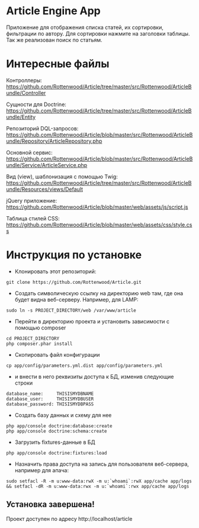 Article Engine App
===========
Приложение для отображения списка статей, их сортировки, фильтрации по автору. Для сортировки нажмите на заголовки таблицы. Так же реализован поиск по статьям.

Интересные файлы
======================
Контроллеры: https://github.com/Rottenwood/Article/tree/master/src/Rottenwood/ArticleBundle/Controller

Сущности для Doctrine: https://github.com/Rottenwood/Article/tree/master/src/Rottenwood/ArticleBundle/Entity

Репозиторий DQL-запросов: https://github.com/Rottenwood/Article/blob/master/src/Rottenwood/ArticleBundle/Repository/ArticleRepository.php

Основной сервис: https://github.com/Rottenwood/Article/blob/master/src/Rottenwood/ArticleBundle/Service/ArticleService.php

Вид (view), шаблонизация с помощью Twig: https://github.com/Rottenwood/Article/tree/master/src/Rottenwood/ArticleBundle/Resources/views/Default

jQuery приложение: https://github.com/Rottenwood/Article/blob/master/web/assets/js/script.js

Таблица стилей CSS: https://github.com/Rottenwood/Article/blob/master/web/assets/css/style.css


Инструкция по установке
=======================
* Клонировать этот репозиторий:
~~~console
git clone https://github.com/Rottenwood/Article.git
~~~

* Создать символическую ссылку на директорию web там, где она будет видна веб-серверу. Например, для LAMP:
~~~
sudo ln -s PROJECT_DIRECTORY/web /var/www/article
~~~

* Перейти в директорию проекта и установить зависимости с помощью composer
~~~
cd PROJECT_DIRECTORY
php composer.phar install
~~~

* Скопировать файл конфигурации
~~~
cp app/config/parameters.yml.dist app/config/parameters.yml
~~~

* и внести в него реквизиты доступа к БД, изменив следующие строки
~~~
database_name:     THISISMYDBNAME
database_user:     THISISMYDBUSER
database_password: THISISMYDBPASS
~~~

* Создать базу данных и схему для нее
~~~
php app/console doctrine:database:create
php app/console doctrine:schema:create
~~~

* Загрузить fixtures-данные в БД
~~~
php app/console doctrine:fixtures:load
~~~

* Назначить права доступа на запись для пользователя веб-сервера, например для апача:
~~~
sudo setfacl -R -m u:www-data:rwX -m u:`whoami`:rwX app/cache app/logs && setfacl -dR -m u:www-data:rwx -m u:`whoami`:rwx app/cache app/logs
~~~

## Установка завершена!
Проект доступен по адресу http://localhost/article
